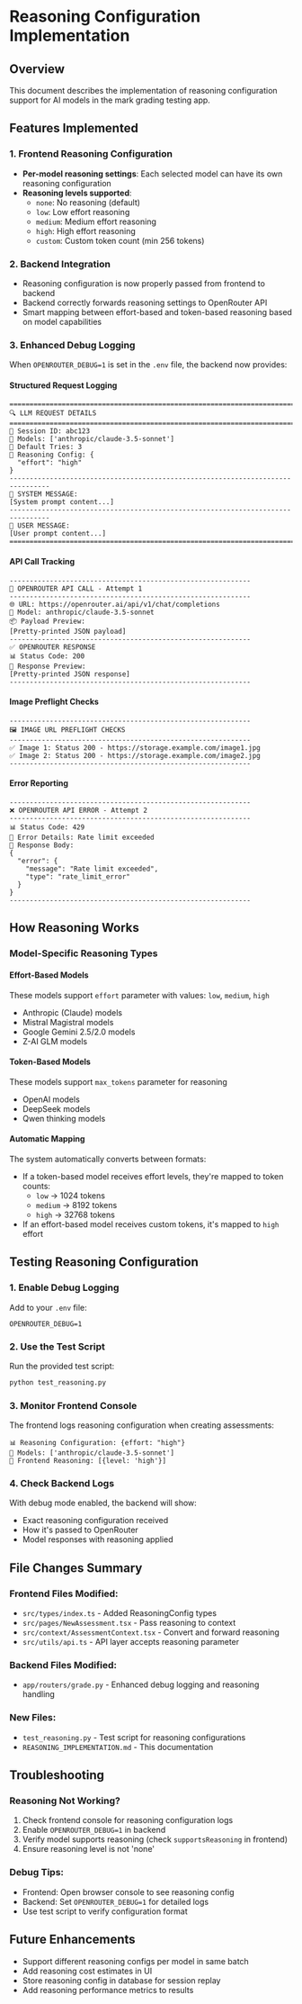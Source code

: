 # Reasoning Configuration Implementation

## Overview
This document describes the implementation of reasoning configuration support for AI models in the mark grading testing app.

## Features Implemented

### 1. Frontend Reasoning Configuration
- **Per-model reasoning settings**: Each selected model can have its own reasoning configuration
- **Reasoning levels supported**:
  - `none`: No reasoning (default)
  - `low`: Low effort reasoning
  - `medium`: Medium effort reasoning  
  - `high`: High effort reasoning
  - `custom`: Custom token count (min 256 tokens)

### 2. Backend Integration
- Reasoning configuration is now properly passed from frontend to backend
- Backend correctly forwards reasoning settings to OpenRouter API
- Smart mapping between effort-based and token-based reasoning based on model capabilities

### 3. Enhanced Debug Logging
When `OPENROUTER_DEBUG=1` is set in the `.env` file, the backend now provides:

#### Structured Request Logging
```
================================================================================
🔍 LLM REQUEST DETAILS
================================================================================
📝 Session ID: abc123
🤖 Models: ['anthropic/claude-3.5-sonnet']
🔁 Default Tries: 3
🧠 Reasoning Config: {
  "effort": "high"
}
--------------------------------------------------------------------------------
💬 SYSTEM MESSAGE:
[System prompt content...]
--------------------------------------------------------------------------------
👤 USER MESSAGE:
[User prompt content...]
================================================================================
```

#### API Call Tracking
```
------------------------------------------------------------
🚀 OPENROUTER API CALL - Attempt 1
------------------------------------------------------------
🌐 URL: https://openrouter.ai/api/v1/chat/completions
🤖 Model: anthropic/claude-3.5-sonnet
📦 Payload Preview:
[Pretty-printed JSON payload]
------------------------------------------------------------
✅ OPENROUTER RESPONSE
📊 Status Code: 200
📄 Response Preview:
[Pretty-printed JSON response]
------------------------------------------------------------
```

#### Image Preflight Checks
```
------------------------------------------------------------
🖼️ IMAGE URL PREFLIGHT CHECKS
------------------------------------------------------------
✅ Image 1: Status 200 - https://storage.example.com/image1.jpg
✅ Image 2: Status 200 - https://storage.example.com/image2.jpg
------------------------------------------------------------
```

#### Error Reporting
```
------------------------------------------------------------
❌ OPENROUTER API ERROR - Attempt 2
------------------------------------------------------------
📊 Status Code: 429
📄 Error Details: Rate limit exceeded
📄 Response Body:
{
  "error": {
    "message": "Rate limit exceeded",
    "type": "rate_limit_error"
  }
}
------------------------------------------------------------
```

## How Reasoning Works

### Model-Specific Reasoning Types

#### Effort-Based Models
These models support `effort` parameter with values: `low`, `medium`, `high`
- Anthropic (Claude) models
- Mistral Magistral models
- Google Gemini 2.5/2.0 models
- Z-AI GLM models

#### Token-Based Models  
These models support `max_tokens` parameter for reasoning
- OpenAI models
- DeepSeek models
- Qwen thinking models

#### Automatic Mapping
The system automatically converts between formats:
- If a token-based model receives effort levels, they're mapped to token counts:
  - `low` → 1024 tokens
  - `medium` → 8192 tokens
  - `high` → 32768 tokens
- If an effort-based model receives custom tokens, it's mapped to `high` effort

## Testing Reasoning Configuration

### 1. Enable Debug Logging
Add to your `.env` file:
```
OPENROUTER_DEBUG=1
```

### 2. Use the Test Script
Run the provided test script:
```bash
python test_reasoning.py
```

### 3. Monitor Frontend Console
The frontend logs reasoning configuration when creating assessments:
```
📊 Reasoning Configuration: {effort: "high"}
🤖 Models: ['anthropic/claude-3.5-sonnet']
🧠 Frontend Reasoning: [{level: 'high'}]
```

### 4. Check Backend Logs
With debug mode enabled, the backend will show:
- Exact reasoning configuration received
- How it's passed to OpenRouter
- Model responses with reasoning applied

## File Changes Summary

### Frontend Files Modified:
- `src/types/index.ts` - Added ReasoningConfig types
- `src/pages/NewAssessment.tsx` - Pass reasoning to context
- `src/context/AssessmentContext.tsx` - Convert and forward reasoning
- `src/utils/api.ts` - API layer accepts reasoning parameter

### Backend Files Modified:
- `app/routers/grade.py` - Enhanced debug logging and reasoning handling

### New Files:
- `test_reasoning.py` - Test script for reasoning configurations
- `REASONING_IMPLEMENTATION.md` - This documentation

## Troubleshooting

### Reasoning Not Working?
1. Check frontend console for reasoning configuration logs
2. Enable `OPENROUTER_DEBUG=1` in backend
3. Verify model supports reasoning (check `supportsReasoning` in frontend)
4. Ensure reasoning level is not 'none'

### Debug Tips:
- Frontend: Open browser console to see reasoning config
- Backend: Set `OPENROUTER_DEBUG=1` for detailed logs
- Use test script to verify configuration format

## Future Enhancements
- Support different reasoning configs per model in same batch
- Add reasoning cost estimates in UI
- Store reasoning config in database for session replay
- Add reasoning performance metrics to results
